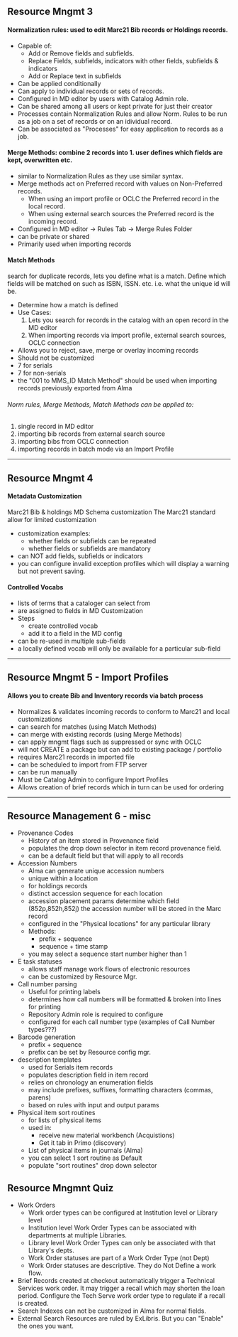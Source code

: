 ## Resource Mngmt 3

#### Normalization rules: used to edit Marc21 Bib records or Holdings records.
  - Capable of:
    - Add or Remove fields and subfields.
    - Replace Fields, subfields, indicators with other fields, subfields & indicators
    - Add or Replace text in subfields
  - Can be applied conditionally
  - Can apply to individual records or sets of records.
  - Configured in MD editor by users with Catalog Admin role.
  - Can be shared among all users or kept private for just their creator
  - Processes contain Normalization Rules and allow Norm. Rules to be run as a job on a set of records or on an idividual record.
  - Can be associated as "Processes" for easy application to records as a job.

#### Merge Methods:  combine 2 records into 1. user defines which fields are kept, overwritten etc.
  - similar to Normalization Rules as they use similar syntax.
  - Merge methods act on Preferred record with values on Non-Preferred records.
    - When using an import profile or OCLC the Preferred record in the local record.
    - When using external search sources the Preferred record is the incoming record.
  - Configured in MD editor -> Rules Tab -> Merge Rules Folder
  - can be private or shared
  - Primarily used when importing records

####  Match Methods
  search for duplicate records, lets you define what is a match.  Define which fields will be matched on such as ISBN, ISSN. etc.   i.e. what the unique id will be.

  - Determine how a match is defined
  - Use Cases:
    1. Lets you search for records in the catalog with an open record in the MD editor
    2. When importing records via import profile, external search sources, OCLC connection
  - Allows you to reject, save, merge or overlay incoming records
  - Should not be customized
  - 7 for serials
  - 7 for non-serials
  - the "001 to MMS_ID Match Method" should be used when importing records previously exported from Alma

###### Norm rules, Merge Methods, Match Methods can be applied to:
  1. single record in MD editor
  2. importing bib records from external search source
  3. importing bibs from OCLC connection
  4. importing records in batch mode via an Import Profile

---------------------------------------

## Resource Mngmt 4

#### Metadata Customization
  Marc21 Bib & holdings MD Schema customization
  The Marc21 standard allow for limited customization
  - customization examples:
    - whether fields or subfields can be repeated
    - whether fields or subfields are mandatory
  - can NOT add fields, subfields or indicators
  - you can configure invalid exception profiles which will display a warning but not prevent saving.

#### Controlled Vocabs
  - lists of terms that a cataloger can select from
  - are assigned to fields in MD Customization
  - Steps
    - create controlled vocab
    - add it to a field in the MD config
  - can be re-used in multiple sub-fields
  - a locally defined vocab will only be available for a particular sub-field

--------------------------------------------

## Resource Mngmt 5 - Import Profiles

#### Allows you to create Bib and Inventory records via batch process
  - Normalizes & validates incoming records to conform to Marc21 and local customizations
  - can search for matches (using Match Methods)
  - can merge with existing records (using Merge Methods)
  - can apply mngmt flags such as suppressed or sync with OCLC
  - will not CREATE a package but can add to existing package / portfolio
  - requires Marc21 records in imported file
  - can be scheduled to import from FTP server
  - can be run manually
  - Must be Catalog Admin to configure Import Profiles
  - Allows creation of brief records which in turn can be used for ordering

-----------------------------------------------

## Resource Management 6 - misc
  - Provenance Codes
    - History of an item stored in Provenance field
    - populates the drop down selector in item record provenance field.
    - can be a default field but that will apply to all records
  - Accession Numbers
    - Alma can generate unique accession numbers
    - unique within a location
    - for holdings records
    - distinct accession sequence for each location
    - accession placement params determine which field (852p,852h,852j) the accession number will be stored in the Marc record
    - configured in the "Physical locations" for any particular library
    - Methods:
      - prefix + sequence
      - sequence + time stamp
    - you may select a sequence start number higher than 1
  - E task statuses
    - allows staff manage work flows of electronic resources
    - can be customized by Resource Mgr.
  - Call number parsing
    - Useful for printing labels
    - determines how call numbers will be formatted & broken into lines for printing
    - Repository Admin role is required to configure
    - configured for each call number type (examples of Call Number types???)
  - Barcode generation
    - prefix + sequence
    - prefix can be set by Resource config mgr.
  - description templates
    - used for Serials item records
    - populates description field in item record
    - relies on chronology an enumeration fields
    - may include prefixes, suffixes, formatting characters (commas, parens)
    - based on rules with input and output params
  - Physical item sort routines
    - for lists of physical items
    - used in:
      - receive new material workbench (Acquistions)
      - Get it tab in Primo (discovery)
    - List of physical items in journals (Alma)
    - you can select 1 sort routine as Default
    - populate "sort routines" drop down selector

## Resource Mngmnt Quiz
  - Work Orders
    - Work order types can be configured at Institution level or Library level
    - Institution level Work Order Types can be associated with departments at multiple Libraries.
    - Library level Work Order Types can only be associated with that Library's depts.
    - Work Order statuses are part of a Work Order Type (not Dept)
    - Work Order statuses are descriptive.  They do Not Define a work flow.
  - Brief Records created at checkout automatically trigger a Technical Services work order.  It may trigger a recall which may shorten the loan period.  Configure the Tech Serve work order type to regulate if a recall is created.
  - Search Indexes can not be customized in Alma for normal fields.
  - External Search Resources are ruled by ExLibris.  But you can "Enable" the ones you want.
